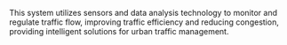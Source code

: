 This system utilizes sensors and data analysis technology to monitor and regulate traffic flow, improving traffic efficiency and reducing congestion, providing intelligent solutions for urban traffic management.